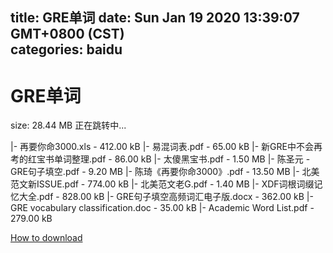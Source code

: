 
title: GRE单词
date: Sun Jan 19 2020 13:39:07 GMT+0800 (CST)    
categories: baidu
---

# GRE单词
size: 28.44 MB
 正在跳转中...
 
|- 再要你命3000.xls - 412.00 kB
|- 易混词表.pdf - 65.00 kB
|- 新GRE中不会再考的红宝书单词整理.pdf - 86.00 kB
|- 太傻黑宝书.pdf - 1.50 MB
|- 陈圣元 - GRE句子填空.pdf - 9.20 MB
|- 陈琦《再要你命3000》.pdf - 13.50 MB
|- 北美范文新ISSUE.pdf - 774.00 kB
|- 北美范文老G.pdf - 1.40 MB
|- XDF词根词缀记忆大全.pdf - 828.00 kB
|- GRE句子填空高频词汇电子版.docx - 362.00 kB
|- GRE vocabulary classification.doc - 35.00 kB
|- Academic Word List.pdf - 279.00 kB

[How to download](https://bpcam.bemobtrk.com/go/2ceec3aa-1ca2-46d6-b9ff-aaa5c184517c?jno=1486)